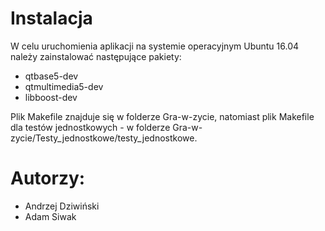 # Instalacja

W celu uruchomienia aplikacji na systemie operacyjnym Ubuntu 16.04 należy zainstalować następujące pakiety:
- qtbase5-dev
- qtmultimedia5-dev
- libboost-dev

Plik Makefile znajduje się w folderze Gra-w-zycie, natomiast plik Makefile dla testów jednostkowych - w folderze Gra-w-zycie/Testy_jednostkowe/testy_jednostkowe.

# Autorzy:
- Andrzej Dziwiński
- Adam Siwak

